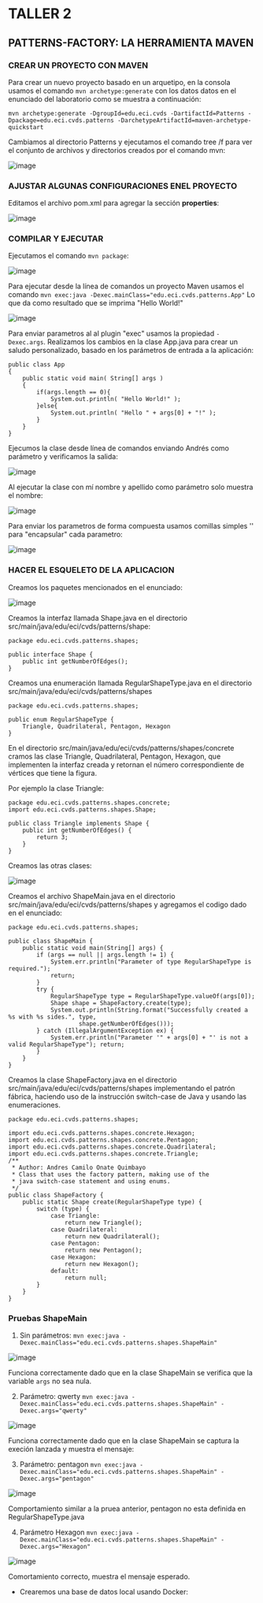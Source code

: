 # TALLER 2
## PATTERNS-FACTORY: LA HERRAMIENTA MAVEN

### CREAR UN PROYECTO CON MAVEN
Para crear un nuevo proyecto basado en un arquetipo, en la consola usamos el comando `mvn archetype:generate` con los datos datos en el enunciado del laboratorio como se muestra a continuación:

```
mvn archetype:generate -DgroupId=edu.eci.cvds -DartifactId=Patterns -Dpackage=edu.eci.cvds.patterns -DarchetypeArtifactId=maven-archetype-quickstart
```
Cambiamos al directorio Patterns y ejecutamos el comando tree /f para ver el conjunto de archivos y directorios creados por el comando mvn:

![image](https://user-images.githubusercontent.com/63562181/219901822-c8c2d1d8-3bd5-4669-8dcd-483fd5250f98.png)

### AJUSTAR ALGUNAS CONFIGURACIONES ENEL PROYECTO

Editamos el archivo pom.xml para agregar la sección **properties**:

![image](https://user-images.githubusercontent.com/63562181/219901920-e37db3c9-3591-431f-8353-42b639e5c132.png)

### COMPILAR Y EJECUTAR

Ejecutamos el comando `mvn package`:

![image](https://user-images.githubusercontent.com/63562181/219901987-a2341b6f-d7c8-457d-94dc-9a660d65d95c.png)

Para ejecutar desde la línea de comandos un proyecto Maven usamos el comando `mvn exec:java -Dexec.mainClass="edu.eci.cvds.patterns.App"`
Lo que da como resultado que se imprima "Hello World!"

![image](https://user-images.githubusercontent.com/63562181/219902326-0b663aba-7be3-43f7-af44-a58c6b723054.png)

Para enviar parametros al al plugin "exec" usamos la propiedad `-Dexec.args`. Realizamos los cambios en la clase App.java para crear un saludo personalizado, basado en los parámetros de entrada a la aplicación:

```
public class App 
{
    public static void main( String[] args )
    {
        if(args.length == 0){
            System.out.println( "Hello World!" );
        }else{
            System.out.println( "Hello " + args[0] + "!" );
        }
    }
}
```
Ejecumos la clase desde línea de comandos enviando Andrés como parámetro y verificamos la salida:

![image](https://user-images.githubusercontent.com/63562181/219902574-51d96fa6-8769-4bf8-af26-957af5f55958.png)

Al ejecutar la clase con mí nombre y apellido como parámetro solo muestra el nombre:

![image](https://user-images.githubusercontent.com/63562181/219902642-23f24af7-4632-4b04-851d-0265abd961dc.png)

Para enviar los parametros de forma compuesta usamos comillas simples '' para "encapsular" cada parametro:

![image](https://user-images.githubusercontent.com/63562181/219902686-e454e384-3924-458b-a6c2-a78bb5330417.png)

### HACER EL ESQUELETO DE LA APLICACION

Creamos los paquetes mencionados en el enunciado:

![image](https://user-images.githubusercontent.com/63562181/219902759-2fcc2531-90d1-478b-9ffc-d8e2f4a74665.png)

Creamos la interfaz llamada Shape.java en el directorio src/main/java/edu/eci/cvds/patterns/shape:

```
package edu.eci.cvds.patterns.shapes;

public interface Shape {
    public int getNumberOfEdges();
}
```

Creamos una  enumeración llamada RegularShapeType.java en el directorio src/main/java/edu/eci/cvds/patterns/shapes

```
package edu.eci.cvds.patterns.shapes;

public enum RegularShapeType {
    Triangle, Quadrilateral, Pentagon, Hexagon
}
```

En el directorio src/main/java/edu/eci/cvds/patterns/shapes/concrete cramos las clase Triangle, Quadrilateral, Pentagon,
Hexagon, que implementen la interfaz creada y retornan el número correspondiente de vértices que tiene la figura. 

Por ejemplo la clase Triangle:
```
package edu.eci.cvds.patterns.shapes.concrete;
import edu.eci.cvds.patterns.shapes.Shape;

public class Triangle implements Shape {
    public int getNumberOfEdges() {
        return 3;
    }
}
```
Creamos las otras clases:

![image](https://user-images.githubusercontent.com/63562181/219902992-05e92e3f-3dda-4dc8-a71e-cd29cc7e08c0.png)

Creamos el archivo ShapeMain.java en el directorio src/main/java/edu/eci/cvds/patterns/shapes y agregamos el codigo dado en el enunciado:

```
package edu.eci.cvds.patterns.shapes;

public class ShapeMain {
    public static void main(String[] args) {
        if (args == null || args.length != 1) {
            System.err.println("Parameter of type RegularShapeType is required.");
            return;
        }
        try {
            RegularShapeType type = RegularShapeType.valueOf(args[0]);
            Shape shape = ShapeFactory.create(type);
            System.out.println(String.format("Successfully created a %s with %s sides.", type,
                    shape.getNumberOfEdges()));
        } catch (IllegalArgumentException ex) {
            System.err.println("Parameter '" + args[0] + "' is not a valid RegularShapeType"); return;
        }
    }
}
```

Creamos la clase ShapeFactory.java en el directorio src/main/java/edu/eci/cvds/patterns/shapes implementando el patrón fábrica, haciendo uso de la
instrucción switch-case de Java y usando las enumeraciones.

```
package edu.eci.cvds.patterns.shapes;

import edu.eci.cvds.patterns.shapes.concrete.Hexagon;
import edu.eci.cvds.patterns.shapes.concrete.Pentagon;
import edu.eci.cvds.patterns.shapes.concrete.Quadrilateral;
import edu.eci.cvds.patterns.shapes.concrete.Triangle;
/**
 * Author: Andres Camilo Onate Quimbayo
 * Class that uses the factory pattern, making use of the
 * java switch-case statement and using enums.
 */
public class ShapeFactory {
    public static Shape create(RegularShapeType type) {
        switch (type) {
            case Triangle:
                return new Triangle();
            case Quadrilateral:
                return new Quadrilateral();
            case Pentagon:
                return new Pentagon();
            case Hexagon:
                return new Hexagon();
            default:
                return null;
        }
    }
}
```

### Pruebas ShapeMain 

1. Sin parámetros: `mvn exec:java -Dexec.mainClass="edu.eci.cvds.patterns.shapes.ShapeMain"`

![image](https://user-images.githubusercontent.com/63562181/219903280-5bc8857c-40b3-460b-89da-053a21669fa1.png)

Funciona correctamente dado que en la clase ShapeMain se verifica que la variable `args` no sea nula.

2. Parámetro: qwerty `mvn exec:java -Dexec.mainClass="edu.eci.cvds.patterns.shapes.ShapeMain" -Dexec.args="qwerty"`

![image](https://user-images.githubusercontent.com/63562181/219903329-64ffd867-cc70-4d37-8ef3-0d5bf59fb185.png)

Funciona correctamente dado que en la clase ShapeMain se captura la execión lanzada y muestra el mensaje:

3. Parámetro: pentagon `mvn exec:java -Dexec.mainClass="edu.eci.cvds.patterns.shapes.ShapeMain" -Dexec.args="pentagon"`

![image](https://user-images.githubusercontent.com/63562181/219903395-1bef2abd-fd61-43f6-bcc4-0dd8b8f2f1de.png)

Comportamiento similar a la pruea anterior, pentagon no esta definida en RegularShapeType.java

4. Parámetro Hexagon `mvn exec:java -Dexec.mainClass="edu.eci.cvds.patterns.shapes.ShapeMain" -Dexec.args="Hexagon"`

![image](https://user-images.githubusercontent.com/63562181/219903450-b2a16a7b-9e20-408f-89c3-0d03647b2c05.png)

Comortamiento correcto, muestra el mensaje esperado.

- Crearemos una base de datos local usando Docker:
